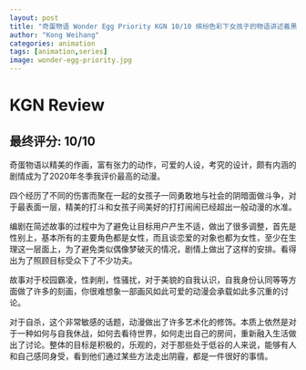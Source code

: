 ```yaml
---
layout: post
title: "奇蛋物语 Wonder Egg Priority KGN 10/10 缤纷色彩下女孩子的物语讲述着黑暗的成人童话"
author: "Kong Weihang"
categories: animation
tags: [animation,series]
image: wonder-egg-priority.jpg
---
```


# KGN Review

## 最终评分: 10/10

奇蛋物语以精美的作画，富有张力的动作，可爱的人设，考究的设计，颇有内涵的剧情成为了2020年冬季我评价最高的动漫。

四个经历了不同的伤害而聚在一起的女孩子一同勇敢地与社会的阴暗面做斗争，对于最表面一层，精美的打斗和女孩子间美好的打打闹闹已经超出一般动漫的水准。

编剧在简述故事的过程中为了避免让目标用户产生不适，做出了很多调整，首先是性别上，基本所有的主要角色都是女性，而且谈恋爱的对象也都为女性，至少在生理这一层面上，为了避免类似偶像梦破灭的情况，剧情上做出了这样的安排。看得出为了照顾目标受众下了不少功夫。

故事对于校园霸凌，性剥削，性骚扰，对于美貌的自我认识，自我身份认同等等方面做了许多的刻画，你很难想象一部画风如此可爱的动漫会承载如此多沉重的讨论。

对于自杀，这个非常敏感的话题，动漫做出了许多艺术化的修饰。本质上依然是对于一种如何与自我休战，如何去看待世界，如何走出自己的房间，重新融入生活做出了讨论。整体的目标是积极的，乐观的，对于那些处于低谷的人来说，能够有人和自己感同身受，看到他们通过某些方法走出阴霾，都是一件很好的事情。

